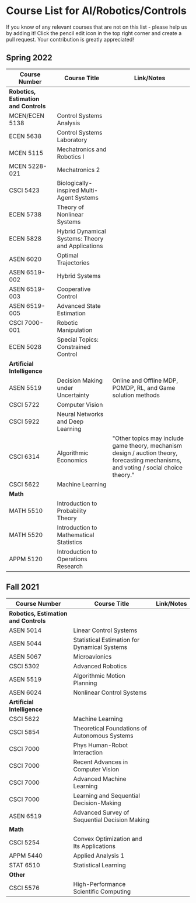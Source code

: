 # Course List for AI/Robotics/Controls

If you know of any relevant courses that are not on this list - please help us by adding it! Click the pencil edit icon in the top right corner and create a pull request. Your contribution is greatly appreciated!

## Spring 2022
| Course Number                         | Course Title                      | Link/Notes    |
|---------------------------------------|-----------------------------------|---------------|
| **Robotics, Estimation and Controls** |                                   |               |
| MCEN/ECEN 5138                        | Control Systems Analysis          |               |
| ECEN 5638                             | Control Systems Laboratory        |               |
| MCEN 5115                             | Mechatronics and Robotics I       |               |
| MCEN 5228-021                         | Mechatronics 2                    |               |
| CSCI 5423                             | Biologically-inspired Multi-Agent Systems|        |
| ECEN 5738                             | Theory of Nonlinear Systems       |               |
| ECEN 5828                             | Hybrid Dynamical Systems: Theory and Applications| |
| ASEN 6020                             | Optimal Trajectories              |               |
| ASEN 6519-002                         | Hybrid Systems                    |               |
| ASEN 6519-003                         | Cooperative Control               |               |
| ASEN 6519-005                         | Advanced State Estimation         |               |
| CSCI 7000-001                         | Robotic Manipulation              |               |
| ECEN 5028                             | Special Topics: Constrained Control|              |
| **Artificial Intelligence**           |                                   |               |
| ASEN 5519                             | Decision Making under Uncertainty | Online and Offline MDP, POMDP, RL, and Game solution methods |
| CSCI 5722                             | Computer Vision                   |               |
| CSCI 5922                             | Neural Networks and Deep Learning |               |
| CSCI 6314                             | Algorithmic Economics             | "Other topics may include game theory, mechanism design / auction theory, forecasting mechanisms, and voting / social choice theory."|
| CSCI 5622                             | Machine Learning                  |               |
| **Math**                              |                                   |               |
| MATH 5510                             | Introduction to Probability Theory |               |
| MATH 5520                             | Introduction to Mathematical Statistics |               |
| APPM 5120                             | Introduction to Operations Research |               |

## Fall 2021

| Course Number                         | Course Title                                  | Link/Notes    |
|---------------------------------------|-----------------------------------------------|---------------|
| **Robotics, Estimation and Controls** |                                               |               |
| ASEN 5014                             | Linear Control Systems                        |               |
| ASEN 5044                             | Statistical Estimation for Dynamical Systems  |               |
| ASEN 5067                             | Microavionics                                 |               |
| CSCI 5302                             | Advanced Robotics                             |               |
| ASEN 5519                             | Algorithmic Motion Planning                   |               |
| ASEN 6024                             | Nonlinear Control Systems                     |               |
| **Artificial Intelligence**           |                                               |               |
| CSCI 5622                             | Machine Learning                              |               |
| CSCI 5854                             | Theoretical Foundations of Autonomous Systems |               |
| CSCI 7000                             | Phys Human-Robot Interaction                  |               |
| CSCI 7000                             | Recent Advances in Computer Vision            |               |
| CSCI 7000                             | Advanced Machine Learning                     |               |
| CSCI 7000                             | Learning and Sequential Decision-Making       |               |
| ASEN 6519                             | Advanced Survey of Sequential Decision Making |               |
| **Math**                              |                                               |               |
| CSCI 5254                             | Convex Optimization and Its Applications      |               |
| APPM 5440                             | Applied Analysis 1                            |               |
| STAT 6510                             | Statistical Learning                          |               |
| **Other**                             |                                               |               |
| CSCI 5576                             | High-Performance Scientific Computing         |               |



